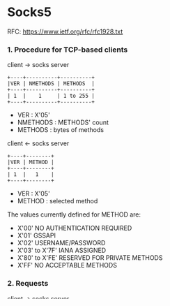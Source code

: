 

# Socks5

RFC: https://www.ietf.org/rfc/rfc1928.txt

### 1. Procedure for TCP-based clients

client → socks server

```
+----+----------+----------+
|VER | NMETHODS | METHODS  |
+----+----------+----------+
| 1  |    1     | 1 to 255 |
+----+----------+----------+
```
* VER : X'05'
* NMETHODS : METHODS' count
* METHODS : bytes of methods

client ← socks server

```
+----+--------+
|VER | METHOD |
+----+--------+
| 1  |   1    |
+----+--------+
```
* VER : X'05'
* METHOD : selected method

The values currently defined for METHOD are:

* X'00' NO AUTHENTICATION REQUIRED
* X'01' GSSAPI
* X'02' USERNAME/PASSWORD
* X'03' to X'7F' IANA ASSIGNED
* X'80' to X'FE' RESERVED FOR PRIVATE METHODS
* X'FF' NO ACCEPTABLE METHODS

### 2.  Requests

client → socks server

```
+----+-----+-------+------+----------+----------+
|VER | CMD |  RSV  | ATYP | DST.ADDR | DST.PORT |
+----+-----+-------+------+----------+----------+
| 1  |  1  | X'00' |  1   | Variable |    2     |
+----+-----+-------+------+----------+----------+
```
* VER : protocol version: X'05'
* CMD
	* CONNECT : X'01'
	* BIND : X'02'
	* UDP : ASSOCIATE X'03'
* RSV : RESERVED
* ATYP : address type of following address
	* IPV4 address: X'01'
	* DOMAINNAME: X'03'
	* IPV6 address: X'04'
* DST.ADDR : desired destination address
  * ATYP = IPV4 : 4 bytes ipv4 address
  * ATYP = DOMAINNAME : The first byte of ADDR is the byte length of the domain, following the domain string
  * ATYP = IPV6 : 16 bytes ipv6 address
  * CMD = CONNECT : address for destination server
  * CMD = BIND : the client want the relay server to listen on this address
  * CMD = UDP ASSOCIATE: the client want to send UDP datagrams from this address to the relay server, if not clarified, must fill 0
* DST.PORT : desired destination port in network octet order, refer to DST.ADDR for its' meaning

### 3.  Replies

client ← socks server

```
+----+-----+-------+------+----------+----------+
|VER | REP |  RSV  | ATYP | BND.ADDR | BND.PORT |
+----+-----+-------+------+----------+----------+
| 1  |  1  | X'00' |  1   | Variable |    2     |
+----+-----+-------+------+----------+----------+
```

* VER : protocol version: X'05'
* REP : Reply field:
	* X'00' : succeeded
	* X'01' : general SOCKS server failure
	* X'02' : connection not allowed by ruleset
	* X'03' : Network unreachable
	* X'04' : Host unreachable
	* X'05' : Connection refused
	* X'06' : TTL expired
	* X'07' : Command not supported
	* X'08' : Address type not supported
	* X'09' : to X'FF' unassigned
* RSV : RESERVED
* ATYP : address type of following address
	* IPV4 address : X'01'
	* DOMAINNAME : X'03'
	* IPV6 address : X'04'
* BND.ADDR : server bound address
  * CMD = CONNECT : address bound on relay server for connecting to destination server
  * CMD = BIND : there are two replies for a bind request
    * 1st : address bound on relay server for incoming connections
    * 2nd : address of connected remote host

  * CMD = UDP ASSOCIATE: the relay server has bound on this address, the client must send datagrams here

* BND.PORT : server bound port in network octet order, refer to BND.ADDR for its' meaning

### 4.  Procedure for UDP-based clients

client → socks server

```
+----+------+------+----------+----------+----------+
|RSV | FRAG | ATYP | DST.ADDR | DST.PORT |   DATA   |
+----+------+------+----------+----------+----------+
| 2  |  1   |  1   | Variable |    2     | Variable |
+----+------+------+----------+----------+----------+
```
* RSV : Reserved X'0000'
* FRAG : Current fragment number
* ATYP : address type of following addresses:
	* IPV4 address : X'01'
	* DOMAINNAME : X'03'
	* IPV6 address : X'04'
* DST.ADDR : desired destination address
* DST.PORT : desired destination port
* DATA : user data
